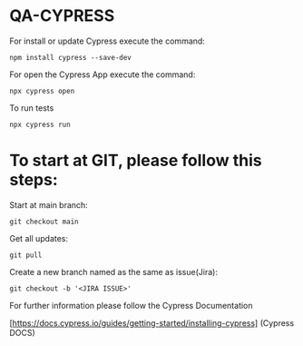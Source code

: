 # QA-CYPRESS

For install or update Cypress execute the command:
```
npm install cypress --save-dev
```

For open the Cypress App execute the command:
```
npx cypress open
```
To run tests
```
npx cypress run
```

# To start at GIT, please follow this steps:

Start at main branch:
```
git checkout main
```
Get all updates:
```
git pull
```
Create a new branch named as the same as issue(Jira):
```
git checkout -b '<JIRA ISSUE>'
```

For further information please follow the Cypress Documentation

[https://docs.cypress.io/guides/getting-started/installing-cypress] (Cypress DOCS)

